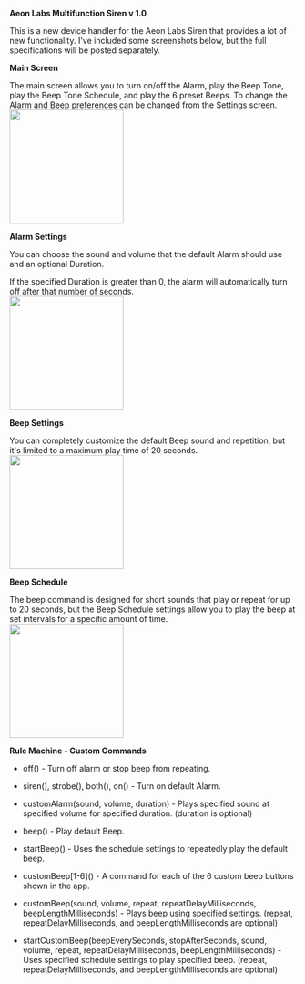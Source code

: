 **Aeon Labs Multifunction Siren v 1.0**

This is a new device handler for the Aeon Labs Siren that provides a lot of new functionality.  I've included some screenshots below, but the full specifications will be posted separately.

**Main Screen**

The main screen allows you to turn on/off the Alarm, play the Beep Tone, play the Beep Tone Schedule, and play the 6 preset Beeps.  To change the Alarm and Beep preferences can be changed from the Settings screen.<br />
<img width="200" src="https://raw.githubusercontent.com/krlaframboise/SmartThings/master/DeviceTypes/AeonLabsMultifunctionSiren/Main.png" />

**Alarm Settings**

You can choose the sound and volume that the default Alarm should use and an optional Duration.

If the specified Duration is greater than 0, the alarm will automatically turn off after that number of seconds.<br />
<img width="200" src="https://raw.githubusercontent.com/krlaframboise/SmartThings/master/DeviceTypes/AeonLabsMultifunctionSiren/AlarmSettings.png" />
 
**Beep Settings**

You can completely customize the default Beep sound and repetition, but it's limited to a maximum play time of 20 seconds.<br />
<img width="200" src="https://raw.githubusercontent.com/krlaframboise/SmartThings/master/DeviceTypes/AeonLabsMultifunctionSiren/BeepSettings.png" />

**Beep Schedule**

The beep command is designed for short sounds that play or repeat for up to 20 seconds, but the Beep Schedule settings allow you to play the beep at set intervals for a specific amount of time.<br />
<img width="200" src="https://raw.githubusercontent.com/krlaframboise/SmartThings/master/DeviceTypes/AeonLabsMultifunctionSiren/BeepScheduleSettings.png" />

**Rule Machine - Custom Commands**

* off() - Turn off alarm or stop beep from repeating.

* siren(), strobe(), both(), on() - Turn on default Alarm.

* customAlarm(sound, volume, duration) - Plays specified sound at specified volume for specified duration.  (duration is optional)

* beep() - Play default Beep.

* startBeep() - Uses the schedule settings to repeatedly play the default beep.

* customBeep\[1-6\]() - A command for each of the 6 custom beep buttons shown in the app.

* customBeep(sound, volume, repeat, repeatDelayMilliseconds, beepLengthMilliseconds) - Plays beep using specified settings.
(repeat, repeatDelayMilliseconds, and beepLengthMilliseconds are optional)

* startCustomBeep(beepEverySeconds, stopAfterSeconds, sound, volume, repeat, repeatDelayMilliseconds, beepLengthMilliseconds) - Uses specified schedule settings to play specified beep.
(repeat, repeatDelayMilliseconds, and beepLengthMilliseconds are optional)
